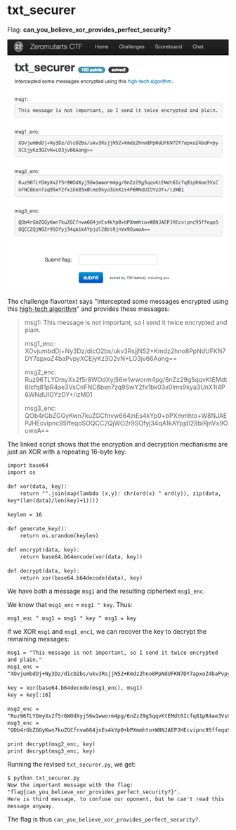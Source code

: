 txt_securer
===========

Flag: **can_you_believe_xor_provides_perfect_security?**

![txt_securer](images/txt_securer.png "txt_securer challenge introduction")

The challenge flavortext says "Intercepted some messages encrypted using this
[high-tech algorithm](txt_securer.py "txt_securer Python script")" and provides
these messages:

> msg1:
> This message is not important, so I send it twice encrypted and plain.
>
> msg1_enc:
> XOvjumbdDj+Ny3Dz/dicO2bs/ukv3RsjjN52+Kmdz2hno8PpNdUFKN7DY7apxoZ4baPvpyXCEjyKz3O2vN+LO3jv66Aong==
>
> msg2_enc:
> Ruz96TLYDmyXx2f5r8WOdXyj56w1wworm4pg/6nZz29g5qqvKtEMdt6Icfq81pR4ae3VsCnFNC6bxn7zq9SwY2fx1bk03x0lms9kya3UnX1t4P6WNdUIOYzDY+/izM01
>
> msg3_enc:
> QOb4rGbZGGyKwn7kuZGCfnvw664jnEs4kYp0+bPXmmhto+W8NJAEPJHEcvipnc95ffeqoSOQCC2QjWO2r9SOfyj34qA1kAYpjdl28biRjnVx9OuwaA==

The linked script shows that the encryption and decryption mechanisms are just
an XOR with a repeating 16-byte key:

    import base64
    import os

    def xor(data, key):
        return "".join(map(lambda (x,y): chr(ord(x) ^ ord(y)), zip(data, key*(len(data)/len(key)+1))))

    keylen = 16

    def generate_key():
        return os.urandom(keylen)

    def encrypt(data, key):
        return base64.b64encode(xor(data, key))

    def decrypt(data, key):
        return xor(base64.b64decode(data), key)

We have both a message `msg1` and the resulting ciphertext `msg1_enc`.

We know that `msg1_enc` = `msg1 ^ key`. Thus:

    msg1_enc ^ msg1 = msg1 ^ key ^ msg1 = key

If we XOR `msg1` and `msg1_enc1`, we can recover the key to decrypt the
remaining messages:

    msg1 = "This message is not important, so I send it twice encrypted and plain."
    msg1_enc = "XOvjumbdDj+Ny3Dz/dicO2bs/ukv3RsjjN52+Kmdz2hno8PpNdUFKN7DY7apxoZ4baPvpyXCEjyKz3O2vN+LO3jv66Aong=="

    key = xor(base64.b64decode(msg1_enc), msg1)
    key = key[:16]

    msg2_enc = "Ruz96TLYDmyXx2f5r8WOdXyj56w1wworm4pg/6nZz29g5qqvKtEMdt6Icfq81pR4ae3VsCnFNC6bxn7zq9SwY2fx1bk03x0lms9kya3UnX1t4P6WNdUIOYzDY+/izM01"
    msg3_enc = "QOb4rGbZGGyKwn7kuZGCfnvw664jnEs4kYp0+bPXmmhto+W8NJAEPJHEcvipnc95ffeqoSOQCC2QjWO2r9SOfyj34qA1kAYpjdl28biRjnVx9OuwaA=="

    print decrypt(msg2_enc, key)
    print decrypt(msg3_enc, key)

Running the revised `txt_securer.py`, we get:

    $ python txt_securer.py
    Now the important message with the flag: "flag{can_you_believe_xor_provides_perfect_security?}".
    Here is third message, to confuse our oponent, but he can't read this message anyway.

The flag is thus `can_you_believe_xor_provides_perfect_security?`.

